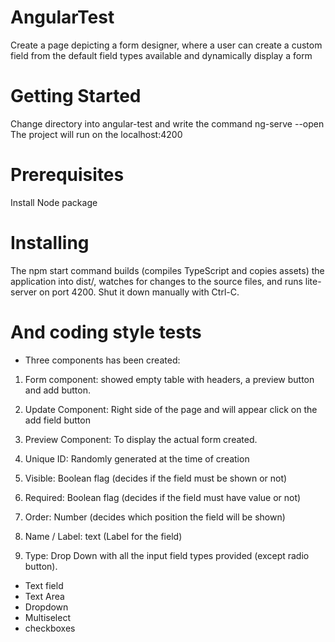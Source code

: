 # AngularTest

Create a page depicting a form designer, where a user can create a custom field from the default field types available and dynamically display a form

# Getting Started

Change directory into angular-test and write the command ng-serve --open
The project will run on the localhost:4200

# Prerequisites

Install Node package 

# Installing

The npm start command builds (compiles TypeScript and copies assets) the application into dist/, watches for changes to the source files, and runs lite-server on port 4200.
Shut it down manually with Ctrl-C.

# And coding style tests
- Three components has been created: 
1. Form component: showed empty table with headers, a preview button and add button.
2. Update Component: Right side of the page and will appear click on the add field button 
3. Preview Component: To display the actual form created.

 1. Unique ID: Randomly generated at the time of creation 
 2. Visible: Boolean flag (decides if the field must be shown or not)
 3. Required: Boolean flag (decides if the field must have value or not)
 4. Order: Number (decides which position the field will be shown) 
 5. Name / Label: text (Label for the field)
 6. Type: Drop Down with all the input field types provided (except radio button). 
 - Text field 
 - Text Area
 - Dropdown 
 - Multiselect 
 - checkboxes 
 




